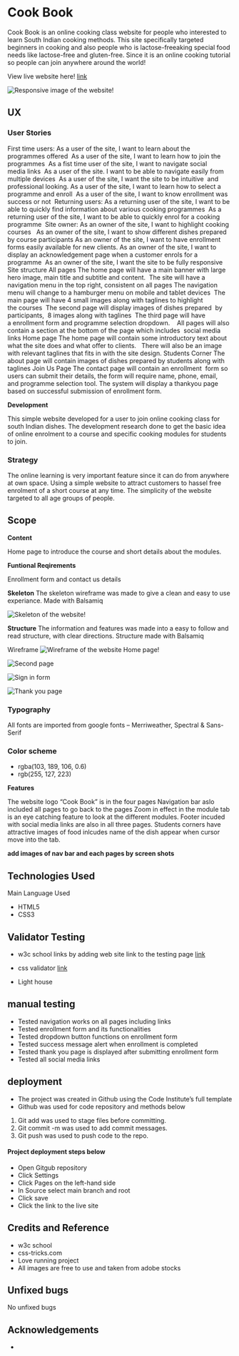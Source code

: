 # Cook Book
Cook Book is an online cooking class website for people who interested to learn South Indian cooking methods. This site specifically targeted beginners in cooking and also people who is lactose-freeaking special food needs like lactose-free and gluten-free. Since it is an online cooking tutorial so people can join anywhere around the world!


View live website here! <a href="https://minumthomas.github.io/project-1/">link</a>

![Responsive image of the website!](/assets/image/responsive%20image%20readme.png "responsive image of the website")
## UX

### User Stories
First time users:
As a user of the site, I want to learn about the programmes offered 
As a user of the site, I want to learn how to join the programmes 
As a fist time user of the site, I want to navigate social media links 
As a user of the site. I want to be able to navigate easily from multiple devices 
As a user of the site, I want the site to be intuitive  and professional looking.
As a user of the site, I want to learn how to select a programme and enroll 
As a user of the site, I want to know enrollment was success or not 
Returning users:
As a returning user of the site, I want to be able to quickly find information about various cooking programmes 
As a returning user of the site, I want to be able to quickly enrol for a cooking programme 
Site owner:
As an owner of the site, I want to highlight cooking courses  
As an owner of the site, I want to show different dishes prepared by course participants
As an owner of the site, I want to have enrollment forms easily available for new clients.
As an owner of the site, I want to display an acknowledgement page when a customer enrols for a programme 
As an owner of the site, I want the site to be fully responsive 
 
Site structure
All pages
The home page will have a main banner with large hero image, main title and subtitle and content. 
The site will have a navigation menu in the top right, consistent on all pages
The navigation menu will change to a hamburger menu on mobile and tablet devices 
The main page will have 4 small images along with taglines to highlight the courses 
The second page will display images of dishes prepared  by participants,  8 images along with taglines 
The third page will have a enrollment form and programme selection dropdown. 
 
All pages will also contain a section at the bottom of the page which includes  social media links
Home page
The home page will contain some introductory text about what the site does and what offer to clients.
 
There will also be an image with relevant taglines that fits in with the site design.
Students Corner
The about page will contain images of dishes prepared by students along with taglines
Join Us Page
The contact page will contain an enrollment  form so users can submit their details, the form will require name, phone, email, and programme selection tool. The system will display a thankyou page based on successful submission of enrollment form.



**Development**

This simple website developed for a user to join online cooking class for south Indian dishes. The development research done to get the basic idea of online enrolment to a course and specific cooking modules for students to join.

### Strategy
The online learning is very important feature since it can do from anywhere at own space. Using a simple website to attract customers to hassel free enrolment of a short course at any time. The simplicity of the website targeted to all age groups of people.


## Scope

__Content__

Home page to introduce the course and short details about the modules. 

__Funtional Reqirements__

Enrollment form and contact us details


**Skeleton**
The skeleton wireframe was made to give a clean and easy to use experiance.
Made with Balsamiq

![Skeleton of the website!](/assets/image/skeleton.png)


**Structure**
The information and features was made into a easy to follow and read structure, with clear directions.
Structure made with Balsamiq

Wireframe 
![Wireframe of the website Home page!](/assets/image/Home%20Page.png  "wireframe of home page")

![Second page](/assets/image/Students%20Corner.png "wireframe of food image page")

![Sign in form](/assets/image/Form%20.png  "wireframe of home page")

![Thank you page](/assets/image/Thankyou%20Page.png "wireframe of home page")




### Typography

All fonts are imported from google fonts – Merriweather, Spectral & Sans- Serif
 



### Color scheme

- rgba(103, 189, 106, 0.6)
- rgb(255, 127, 223)

**Features**

The website logo “Cook Book” is in the four pages
Navigation bar aslo included all pages to go back to the pages
Zoom in effect in the module tab is an eye catching feature to look at the different modules.
Footer incuded with social media links are also in all three pages. 
Students corners have attractive images of food inlcudes name of the dish appear when cursor move into the tab.

**add images of nav bar and each pages by screen shots**




## Technologies Used

Main Language Used
- HTML5
- CSS3

## Validator Testing

- w3c school links by adding web site link to the testing page
<a href="https://validator.w3.org/nu/?doc=https%3A%2F%2Fminumthomas.github.io%2FCookBook%2Fjoinus.html">link</a>

- css validator
<a href="https://jigsaw.w3.org/css-validator/validator?uri=https%3A%2F%2Fminumthomas.github.io%2FCookBook%2Fassets%2Fcss%2Fstyle.css&profile=css3svg&usermedium=all&warning=1&vextwarning=&lang=en">link</a>

- Light house


## manual testing
- Tested navigation works on all pages including links 
- Tested enrollment form and its functionalities 
- Tested dropdown button functions on enrollment form 
- Tested success message alert when enrollment is completed 
- Tested thank you page is displayed after submitting enrollment form 
- Tested all social media links 


## deployment
- The project was created in Github using the Code Institute’s full template
- Github was used for code repository and methods below 
1. Git add was used to stage files before committing.
2. Git commit -m was used to add commit messages.
3. Git push was used to push code to the repo.
 
#### Project deployment steps below

- Open Gitgub repository
- Click Settings
- Click Pages on the left-hand side
- In Source select main branch and root
- Click save
- Click the link to the live site


## Credits and Reference

- w3c school 
- css-tricks.com
- Love running project 
- All images are free to use and taken from adobe stocks

## Unfixed bugs
No unfixed bugs

## Acknowledgements
<!-- - thanks to Chris quinn mentor -->
<!-- - slack team members -->
- 
